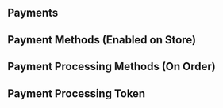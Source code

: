 ## Payments

## Payment Methods (Enabled on Store)

## Payment Processing Methods (On Order)

## Payment Processing Token
